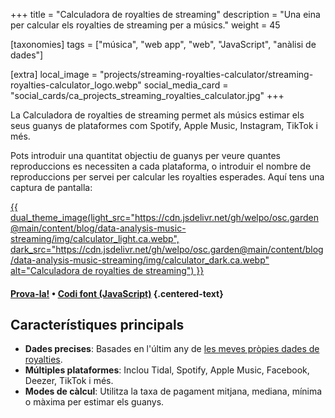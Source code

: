 +++
title = "Calculadora de royalties de streaming"
description = "Una eina per calcular els royalties de streaming per a músics."
weight = 45

[taxonomies]
tags = ["música", "web app", "web", "JavaScript", "anàlisi de dades"]

[extra]
local_image = "projects/streaming-royalties-calculator/streaming-royalties-calculator_logo.webp"
social_media_card = "social_cards/ca_projects_streaming_royalties_calculator.jpg"
+++

La Calculadora de royalties de streaming permet als músics estimar els seus guanys de plataformes com Spotify, Apple Music, Instagram, TikTok i més.

Pots introduir una quantitat objectiu de guanys per veure quantes reproduccions es necessiten a cada plataforma, o introduir el nombre de reproduccions per servei per calcular les royalties esperades. Aquí tens una captura de pantalla:

<a href="/ca/royalties-calculator/" target="_blank">
   {{ dual_theme_image(light_src="https://cdn.jsdelivr.net/gh/welpo/osc.garden@main/content/blog/data-analysis-music-streaming/img/calculator_light.ca.webp", dark_src="https://cdn.jsdelivr.net/gh/welpo/osc.garden@main/content/blog/data-analysis-music-streaming/img/calculator_dark.ca.webp" alt="Calculadora de royalties de streaming") }}
</a>

#### [Prova-la!](/ca/royalties-calculator/) • [Codi font (JavaScript)](https://github.com/welpo/osc.garden/blob/main/content/pages/royalties-calculator/js/streamsMonthCalculator.js) {.centered-text}

## Característiques principals

- **Dades precises**: Basades en l'últim any de [les meves pròpies dades de royalties](/ca/blog/data-analysis-music-streaming/).
- **Múltiples plataformes**: Inclou Tidal, Spotify, Apple Music, Facebook, Deezer, TikTok i més.
- **Modes de càlcul**: Utilitza la taxa de pagament mitjana, mediana, mínima o màxima per estimar els guanys.
